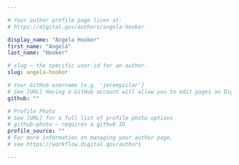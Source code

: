 ```yaml
---

# Your author profile page lives at:
# https://digital.gov/authors/angela-hooker

display_name: "Angela Hooker"
first_name: "Angela"
last_name: "Hooker"

# slug — the specific user-id for an author.
slug: angela-hooker

# Your GitHub username [e.g. 'jeremyzilar']
# See [URL] Having a GitHub account will allow you to edit pages on DigitalGov. The image used in your GitHub account can also be used to populate your digital.gov profile photo.
github: ""

# Profile Photo
# See [URL] for a full list of profile photo options
# github-photo — requires a github ID
profile_source: ""
# For more information on managing your author page,
# see https://workflow.digital.gov/authors

---
```

